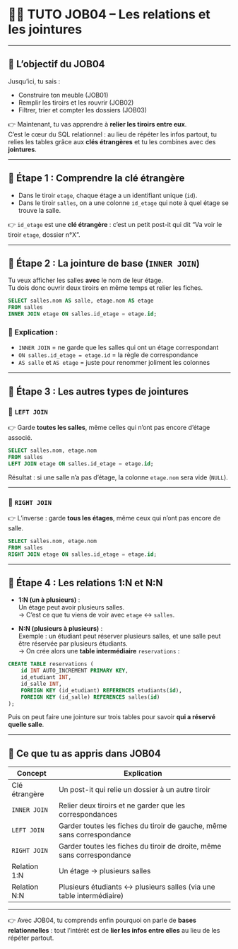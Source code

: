 # 🧑‍🏫 TUTO JOB04 – Les relations et les jointures

---

## 🎯 L’objectif du JOB04

Jusqu’ici, tu sais :

- Construire ton meuble (JOB01)
- Remplir les tiroirs et les rouvrir (JOB02)
- Filtrer, trier et compter les dossiers (JOB03)

👉 Maintenant, tu vas apprendre à **relier les tiroirs entre eux**.  
C’est le cœur du SQL relationnel : au lieu de répéter les infos partout, tu relies les tables grâce aux **clés étrangères** et tu les combines avec des **jointures**.

---

## 🧩 Étape 1 : Comprendre la clé étrangère

- Dans le tiroir `etage`, chaque étage a un identifiant unique (`id`).
- Dans le tiroir `salles`, on a une colonne `id_etage` qui note à quel étage se trouve la salle.

👉 `id_etage` est une **clé étrangère** : c’est un petit post-it qui dit “Va voir le tiroir `etage`, dossier n°X”.

---

## 🧩 Étape 2 : La jointure de base (`INNER JOIN`)

Tu veux afficher les salles **avec** le nom de leur étage.  
Tu dois donc ouvrir deux tiroirs en même temps et relier les fiches.

```sql
SELECT salles.nom AS salle, etage.nom AS etage
FROM salles
INNER JOIN etage ON salles.id_etage = etage.id;
```

### 🧠 Explication :

- `INNER JOIN` = ne garde que les salles qui ont un étage correspondant
- `ON salles.id_etage = etage.id` = la règle de correspondance
- `AS salle` et `AS etage` = juste pour renommer joliment les colonnes

---

## 🧩 Étape 3 : Les autres types de jointures

### 🔹 `LEFT JOIN`

👉 Garde **toutes les salles**, même celles qui n’ont pas encore d’étage associé.

```sql
SELECT salles.nom, etage.nom
FROM salles
LEFT JOIN etage ON salles.id_etage = etage.id;
```

Résultat : si une salle n’a pas d’étage, la colonne `etage.nom` sera vide (`NULL`).

---

### 🔹 `RIGHT JOIN`

👉 L’inverse : garde **tous les étages**, même ceux qui n’ont pas encore de salle.

```sql
SELECT salles.nom, etage.nom
FROM salles
RIGHT JOIN etage ON salles.id_etage = etage.id;
```

---

## 🧩 Étape 4 : Les relations 1:N et N:N

- **1:N (un à plusieurs)** :  
  Un étage peut avoir plusieurs salles.  
  → C’est ce que tu viens de voir avec `etage` ↔ `salles`.

- **N:N (plusieurs à plusieurs)** :  
  Exemple : un étudiant peut réserver plusieurs salles, et une salle peut être réservée par plusieurs étudiants.  
  → On crée alors une **table intermédiaire** `reservations` :

```sql
CREATE TABLE reservations (
    id INT AUTO_INCREMENT PRIMARY KEY,
    id_etudiant INT,
    id_salle INT,
    FOREIGN KEY (id_etudiant) REFERENCES etudiants(id),
    FOREIGN KEY (id_salle) REFERENCES salles(id)
);
```

Puis on peut faire une jointure sur trois tables pour savoir **qui a réservé quelle salle**.

---

## 🧠 Ce que tu as appris dans JOB04

| Concept       | Explication                                                            |
| ------------- | ---------------------------------------------------------------------- |
| Clé étrangère | Un post-it qui relie un dossier à un autre tiroir                      |
| `INNER JOIN`  | Relier deux tiroirs et ne garder que les correspondances               |
| `LEFT JOIN`   | Garder toutes les fiches du tiroir de gauche, même sans correspondance |
| `RIGHT JOIN`  | Garder toutes les fiches du tiroir de droite, même sans correspondance |
| Relation 1:N  | Un étage → plusieurs salles                                            |
| Relation N:N  | Plusieurs étudiants ↔ plusieurs salles (via une table intermédiaire)   |

---

👉 Avec JOB04, tu comprends enfin pourquoi on parle de **bases relationnelles** : tout l’intérêt est de **lier les infos entre elles** au lieu de les répéter partout.
